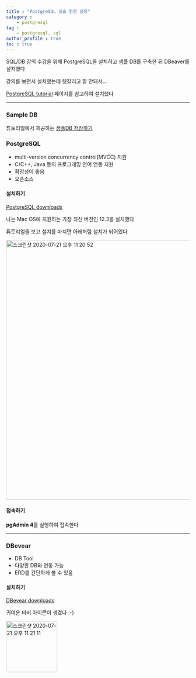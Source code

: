 ```yaml
---
title : "PostgreSQL 실습 환경 설정"
category : 
    - postgresql
tag : 
    - postgresql, sql
author_profile : true
toc : true
---
```



SQL/DB 강의 수강을 위해 PostgreSQL을 설치하고 샘플 DB를 구축한 뒤 DBeaver를 설치했다

강의를 보면서 설치했는데 헷갈리고 잘 안돼서...

[PostgreSQL tutorial](https://www.postgresqltutorial.com/install-postgresql-macos/) 페이지를 참고하여 설치했다

---

### Sample DB 
튜토리얼에서 제공하는 [샘플DB 저장하기](https://www.postgresqltutorial.com/postgresql-sample-database/) 


### PostgreSQL
- multi-version concurrency control(MVCC) 지원
- C/C++, Java 등의 프로그래밍 언어 연동 지원
- 확장성이 좋음
- 오픈소스

#### 설치하기
[PostgreSQL downloads](https://www.enterprisedb.com/downloads/postgres-postgresql-downloads)

나는 Mac OS에 지원하는 가장 최신 버전인 12.3을 설치했다

튜토리얼을 보고 설치를 마치면 아래처럼 설치가 되어있다

<img width="710" alt="스크린샷 2020-07-21 오후 11 20 52" src="https://user-images.githubusercontent.com/57264003/88066685-00b51380-cba9-11ea-93bc-f6aee80b74be.png">

#### 접속하기

**pgAdmin 4**를 실행하여 접속한다

---

### DBevear 

- DB Tool
- 다양한 DB와 연동 가능
- ERD를 간단하게 볼 수 있음

#### 설치하기
[DBevear downloads](https://dbeaver.io/download/)

귀여운 비버 아이콘이 생겼다 :-)

<img width="140" alt="스크린샷 2020-07-21 오후 11 21 11" src="https://user-images.githubusercontent.com/57264003/88066673-fe52b980-cba8-11ea-8d7d-fb8c98c5769a.png">